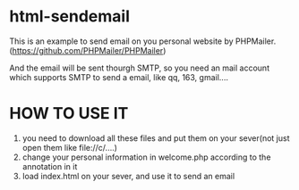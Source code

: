 # html-sendemail

This is an example to send email on you personal website by PHPMailer.(https://github.com/PHPMailer/PHPMailer)

And the email will be sent thourgh SMTP, so you need an mail account which supports SMTP to send a email, like qq, 163, gmail....


# HOW TO USE IT
1. you need to download all these files and put them on your sever(not just open them like file://c/....)
2. change your personal information in welcome.php according to the annotation in it
3. load index.html on your sever, and use it to send an email
